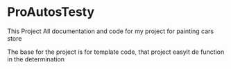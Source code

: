 # ProAutosTesty
This Project All documentation and code for my project for painting cars store

The base for the project is for template code, that project easylt de function in the determination
